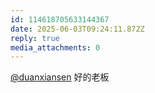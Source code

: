 ```yaml
---
id: 114618705633144367
date: 2025-06-03T09:24:11.872Z
reply: true
media_attachments: 0
---
```


[@duanxiansen](https://duanbo.cc/@duanxiansen) 好的老板


